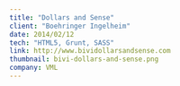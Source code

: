 ```yaml
---
title: "Dollars and Sense"
client: "Boehringer Ingelheim"
date: 2014/02/12
tech: "HTML5, Grunt, SASS"
link: http://www.bividollarsandsense.com
thumbnail: bivi-dollars-and-sense.png
company: VML
---
```

